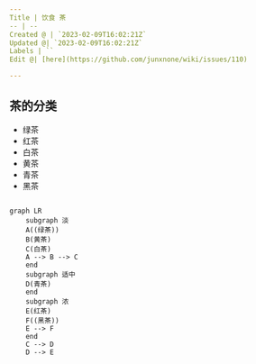 ```yaml
---
Title | 饮食 茶
-- | --
Created @ | `2023-02-09T16:02:21Z`
Updated @| `2023-02-09T16:02:21Z`
Labels | ``
Edit @| [here](https://github.com/junxnone/wiki/issues/110)

---
```


## 茶的分类
- 绿茶
- 红茶
- 白茶
- 黄茶
- 青茶
- 黑茶

```mermaid

graph LR
    subgraph 淡
    A((绿茶))
    B(黄茶)
    C(白茶)
    A --> B --> C
    end
    subgraph 适中
    D(青茶)
    end
    subgraph 浓
    E(红茶)
    F((黑茶))
    E --> F
    end
    C --> D
    D --> E
```


